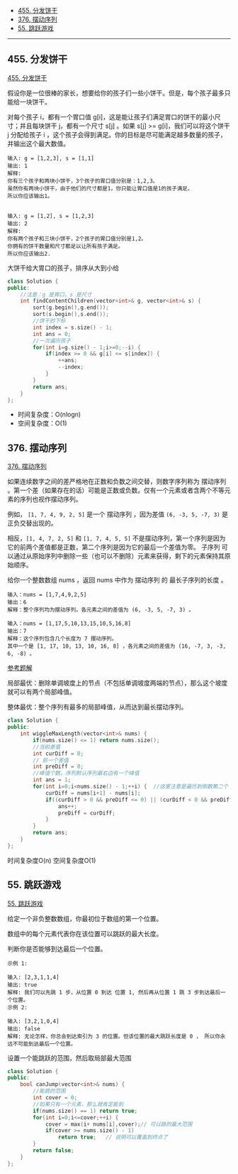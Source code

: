 
- [455. 分发饼干](#455-分发饼干)
- [376. 摆动序列](#376-摆动序列)
- [55. 跳跃游戏](#55-跳跃游戏)

----

## 455. 分发饼干

[455. 分发饼干](https://leetcode-cn.com/problems/assign-cookies/)

假设你是一位很棒的家长，想要给你的孩子们一些小饼干。但是，每个孩子最多只能给一块饼干。

对每个孩子 i，都有一个胃口值 g[i]，这是能让孩子们满足胃口的饼干的最小尺寸；并且每块饼干 j，都有一个尺寸 s[j] 。如果 s[j] >= g[i]，我们可以将这个饼干 j 分配给孩子 i ，这个孩子会得到满足。你的目标是尽可能满足越多数量的孩子，并输出这个最大数值。

```
输入: g = [1,2,3], s = [1,1]
输出: 1
解释: 
你有三个孩子和两块小饼干，3个孩子的胃口值分别是：1,2,3。
虽然你有两块小饼干，由于他们的尺寸都是1，你只能让胃口值是1的孩子满足。
所以你应该输出1。


输入: g = [1,2], s = [1,2,3]
输出: 2
解释: 
你有两个孩子和三块小饼干，2个孩子的胃口值分别是1,2。
你拥有的饼干数量和尺寸都足以让所有孩子满足。
所以你应该输出2.
```

大饼干给大胃口的孩子，排序从大到小给

```cpp
class Solution {
public:
    //注意：g 是胃口，s 是尺寸
    int findContentChildren(vector<int>& g, vector<int>& s) {
        sort(g.begin(),g.end());
        sort(s.begin(),s.end());
        //饼干的下标
        int index = s.size() - 1;
        int ans = 0;
        //一次遍历孩子
        for(int i=g.size() - 1;i>=0;--i) {
            if(index >= 0 && g[i] <= s[index]) {
                ++ans;
                --index;
            }
        }
        return ans;
    }
};
```


- 时间复杂度：O(nlogn)
-  空间复杂度：O(1)

## 376. 摆动序列

[376. 摆动序列](https://leetcode-cn.com/problems/wiggle-subsequence/)

如果连续数字之间的差严格地在正数和负数之间交替，则数字序列称为 摆动序列 。第一个差（如果存在的话）可能是正数或负数。仅有一个元素或者含两个不等元素的序列也视作摆动序列。

例如， `[1, 7, 4, 9, 2, 5]` 是一个 摆动序列 ，因为差值 `(6, -3, 5, -7, 3)` 是正负交替出现的。

相反，`[1, 4, 7, 2, 5]` 和 `[1, 7, 4, 5, 5]` 不是摆动序列，第一个序列是因为它的前两个差值都是正数，第二个序列是因为它的最后一个差值为零。
子序列 可以通过从原始序列中删除一些（也可以不删除）元素来获得，剩下的元素保持其原始顺序。

给你一个整数数组 nums ，返回 nums 中作为 摆动序列 的 最长子序列的长度 。

```
输入：nums = [1,7,4,9,2,5]
输出：6
解释：整个序列均为摆动序列，各元素之间的差值为 (6, -3, 5, -7, 3) 。

输入：nums = [1,17,5,10,13,15,10,5,16,8]
输出：7
解释：这个序列包含几个长度为 7 摆动序列。
其中一个是 [1, 17, 10, 13, 10, 16, 8] ，各元素之间的差值为 (16, -7, 3, -3, 6, -8) 。
```

[参考题解](https://programmercarl.com/0376.%E6%91%86%E5%8A%A8%E5%BA%8F%E5%88%97.html#%E6%80%9D%E8%B7%AF1-%E8%B4%AA%E5%BF%83%E8%A7%A3%E6%B3%95)

局部最优：删除单调坡度上的节点（不包括单调坡度两端的节点），那么这个坡度就可以有两个局部峰值。

整体最优：整个序列有最多的局部峰值，从而达到最长摆动序列。

```cpp
class Solution {
public:
    int wiggleMaxLength(vector<int>& nums) {
        if(nums.size() <= 1) return nums.size();
        //当前差值
        int curDiff = 0;
        // 前一个差值
        int preDiff = 0;
        //峰值个数，序列默认序列最右边有一个峰值
        int ans = 1;
        for(int i=0;i<nums.size() - 1;++i) {  //这里注意是遍历到倒数第二个
            curDiff = nums[i+1] - nums[i];
            if((curDiff > 0 && preDiff <= 0) || (curDiff < 0 && preDiff >= 0)) {
                ans++;
                preDiff = curDiff;
            }
        }
        return ans;
    }
};
```


时间复杂度O(n) 空间复杂度O(1)

## 55. 跳跃游戏

[55. 跳跃游戏](https://leetcode-cn.com/problems/jump-game/)

给定一个非负整数数组，你最初位于数组的第一个位置。

数组中的每个元素代表你在该位置可以跳跃的最大长度。

判断你是否能够到达最后一个位置。

```
示例 1:

输入: [2,3,1,1,4]
输出: true
解释: 我们可以先跳 1 步，从位置 0 到达 位置 1, 然后再从位置 1 跳 3 步到达最后一个位置。
示例 2:

输入: [3,2,1,0,4]
输出: false
解释: 无论怎样，你总会到达索引为 3 的位置。但该位置的最大跳跃长度是 0 ， 所以你永远不可能到达最后一个位置。
```

设置一个能跳跃的范围，然后取局部最大范围

```cpp
class Solution {
public:
    bool canJump(vector<int>& nums) {
        //能跳的范围
        int cover = 0;
        //如果只有一个元素，那么就肯定能到
        if(nums.size() == 1) return true;
        for(int i=0;i<=cover;++i) {
            cover = max(i+ nums[i],cover);// 可以跳的最大范围
            if(cover >= nums.size() - 1)
                return true;   // 说明可以覆盖到终点了
        }
        return false;
    }
};
```